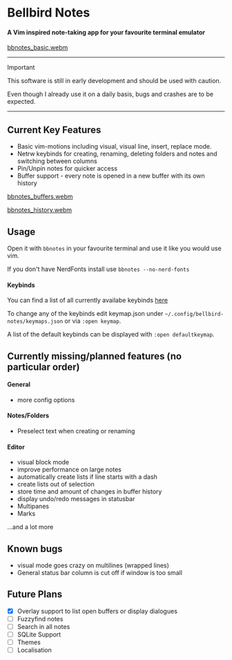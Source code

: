 
# Bellbird Notes

#### A Vim inspired note-taking app for your favourite terminal emulator


[bbnotes_basic.webm](https://github.com/user-attachments/assets/33dabdb5-34cd-45da-96b4-676ed7f48898)


---
> [!IMPORTANT]
> This software is still in early development and should be used with caution.
>
> Even though I already use it on a daily basis, bugs and crashes are to be expected.
---

## Current Key Features

* Basic vim-motions including visual, visual line, insert, replace mode.
* Netrw keybinds for creating, renaming, deleting folders and notes and switching between columns
* Pin/Unpin notes for quicker access
* Buffer support - every note is opened in a new buffer with its own history

[bbnotes_buffers.webm](https://github.com/user-attachments/assets/aa74d6fd-9891-4545-b175-1a0ee326b35d)

[bbnotes_history.webm](https://github.com/user-attachments/assets/b1c0790f-7d67-4080-9c49-7c67021b183a)

## Usage

Open it with `bbnotes` in your favourite terminal and use it like you would use vim.

If you don't have NerdFonts install use `bbnotes --no-nerd-fonts`

#### Keybinds

You can find a list of all currently availabe keybinds [here](docs/keybindings.md)

To change any of the keybinds edit keymap.json under `~/.config/bellbird-notes/keymaps.json` or via `:open keymap`.

A list of the default keybinds can be displayed with `:open defaultkeymap`.


## Currently missing/planned features (no particular order)

#### General

* more config options

#### Notes/Folders

* Preselect text when creating or renaming

#### Editor

* visual block mode
* improve performance on large notes
* automatically create lists if line starts with a dash
* create lists out of selection
* store time and amount of changes in buffer history
* display undo/redo messages in statusbar
* Multipanes
* Marks

...and a lot more

## Known bugs

* visual mode goes crazy on multilines (wrapped lines)
* General status bar column is cut off if window is too small

## Future Plans

- [x] Overlay support to list open buffers or display dialogues
- [ ] Fuzzyfind notes
- [ ] Search in all notes
- [ ] SQLite Support
- [ ] Themes
- [ ] Localisation
